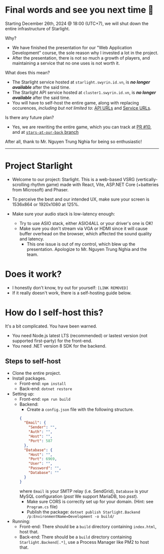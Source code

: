 # Final words and see you next time 👋

Starting December 26th, 2024 @ 18:00 (UTC+7), we will shut down the entire infrastructure of Starlight.

Why?

- We have finished the presentation for our "Web Application Development" course, the sole reason why I invested a lot in the project.
- After the presentation, there is not so much a growth of players, and maintaining a service that no one uses is not worth it.

What does this mean?

- The Starlight service hosted at `starlight.swyrin.id.vn`, is **_no longer available_** after the said time.
- The Starlight API service hosted at `cluster1.swyrin.id.vn`, is **_no longer available_** after the said time.
- You will have to self-host the entire game, along with replacing occurences, _including but not limited to_: [API URLs](https://github.com/search?q=repo%3Ateam-nameless%2Fstarlight%20cluster1.swyrin.id.vn&type=code) and [Service URLs](https://github.com/search?q=repo%3Ateam-nameless%2Fstarlight+starlight.swyrin.id.vn&type=code).

Is there any future plan?

- Yes, we are rewriting the entire game, which you can track at [PR #10](https://github.com/team-nameless/starlight/pull/10), and at [`stars-at-our-back` branch](https://github.com/team-nameless/starlight/tree/stars-at-our-back)

After all, thank to Mr. Nguyen Trung Nghia for being so enthusiastic!

---

# Project Starlight

- Welcome to our project: Starlight. This is a web-based VSRG (vertically-scrolling rhythm game) made with React,
  Vite, ASP.NET Core (+batteries from Microsoft) and Phaser.

- To perceive the best and our intended UX, make sure your screen is 1536x864 or 1920x1080 at 125%.

- Make sure your audio stack is low-latency enough:
  - Try to use ASIO stack, either ASIO4ALL or your driver's one is OK!
  - Make sure you don't stream via VGA or HDMI since it will cause buffer overhead on the browser, which affected the sound quality and latency.
    - This one issue is out of my control, which blew up the presentation. Apologize to Mr. Nguyen Trung Nghia and the team.

# Does it work?

- I honestly don't know, try out for yourself: `[LINK REMOVED]`
- If it really doesn't work, there is a self-hosting guide below.

# How do I self-host this?

It's a bit complicated. You have been warned.

- You need Node.js latest LTS (recommended) or lastest version (not supported first-party) for the front-end.
- You need .NET version 8 SDK for the backend.

## Steps to self-host

- Clone the entire project.
- Install packages.
  - Front-end: `npm install`
  - Back-end: `dotnet restore`
- Setting up:
  - Front-end: `npm run build`
  - Backend:
    - Create a `config.json` file with the following structure.
    ```json
    {
      "Email": {
        "Sender": "",
        "Auth": "",
        "Host": "",
        "Port": 587
      },
      "Database": {
        "Host": "",
        "Port": 6969,
        "User": "",
        "Password": "",
        "Database": ""
      }
    }
    ```
    where `Email` is your SMTP relay (i.e. SendGrid), `Database` is your MySQL configuration (_psst_ We support MariaDB, too _psst_).
    - Make sure CORS is correctly set up for your domain. (Hint: see `Program.cs` file)
    - Publish the package: `dotnet publish Starlight.Backend /p:EnvironmentName=Development -o build/`
- Running:
  - Front-end: There should be a `build` directory containing `index.html`, host that.
  - Back-end: There should be a `build` directory containing `Starlight.Backend[.*]`, use a Process Manager like PM2 to host that.
